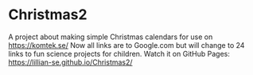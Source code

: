 # Christmas2
A project about making simple Christmas calendars for use on https://komtek.se/ 
Now all links are to Google.com but will change to 24 links to fun science projects for children. 
Watch it on GitHub Pages: https://lillian-se.github.io/Christmas2/
